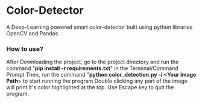 # Color-Detector
A Deep-Learning powered smart color-detector built using python libraries OpenCV and Pandas

### How to use?

After Downloading the project, go to the project directory and run the command "**pip install -r requirements.txt**" in the Terminal/Command Prompt
Then, run the command "**python color_detection.py -i <Your Image Path**> to start running the program
Double clicking any part of the image will print it's color highlighted at the top. Use Escape key to quit the program. 
